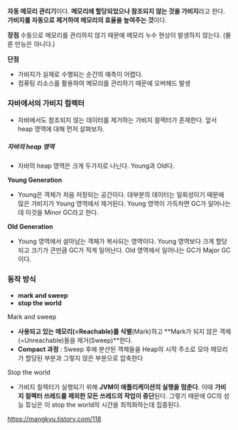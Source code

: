 
**자동 메모리 관리기**이다. **메모리에 할당되었으나 참조되지 않는 것을 가비지**라고 한다. **가비지를 자동으로 제거하여 메모리의 효율을 높여주는 것**이다.

**장점**
수동으로 메모리를 관리하지 않기 때문에 메모리 누수 현상이 발생하지 않는다. (물론 만능은 아니다.)

**단점**
- 가비지가 실제로 수행되는 순간의 예측이 어렵다.
- 컴퓨팅 리소스를 활용하여 메모리를 관리하기 때문에 오버헤드 발생

### 자바에서의 가비지 컬렉터
- 자바에서도 참조되지 않는 데이터를 제거하는 가비지 컬렉터가 존재한다. 앞서 heap 영역에 대해 먼저 살펴보자.

##### 자바의 heap 영역
- 자바의 heap 영역은 크게 두가지로 나닌다. Young과 Old다. 

**Young Generation**
- Young은 객체가 처음 저장되는 공간이다. 대부분의 데이터는 일회성이기 때문에 많은 가비지가 Young 영역에서 제거된다. Young 영역이 가득차면 GC가 일어나는데 이것을 Minor GC라고 한다.

**Old Generation**
- Young 영역에서 살아남는 객체가 복사되는 영역이다. Young 영역보다 크게 할당되고 크기가 큰만큼 GC가 적게 일어난다. Old 영역에서 일어나는 GC가 Major GC이다.

### 동작 방식
- **mark and sweep**
- **stop the world**

Mark and sweep
- **사용되고 있는 메모리(=Reachable)를 식별**(Mark)하고 **Mark가 되지 않은 객체(=Unreachable)들을 제거(Sweep)**한다.
- **Compact 과정** : Sweep 후에 분산된 객체들을 Heap의 시작 주소로 모아 메모리가 할당된 부분과 그렇지 않은 부분으로 압축한다

Stop the world
- 가비지 컬렉터가 실행되기 위해 **JVM이 애플리케이션의 실행을 멈춘다**. 이때 **가비지 컬렉터 쓰레드를 제외한 모든 쓰레드의 작업이 중단**된다. 그렇기 때문에 GC의 성능 튜닝은 이 stop the world의 시간을 최적화하는데 집중된다.


https://mangkyu.tistory.com/118